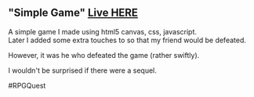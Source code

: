 ## "Simple Game"   [Live HERE](https://branson-cant-doit.surge.sh)
A simple game I made using html5 canvas, css, javascript.  
Later I added some extra touches to so that my friend would be defeated.

However, it was he who defeated the game (rather swiftly).

I wouldn't be surprised if there were a sequel.

\#RPGQuest


